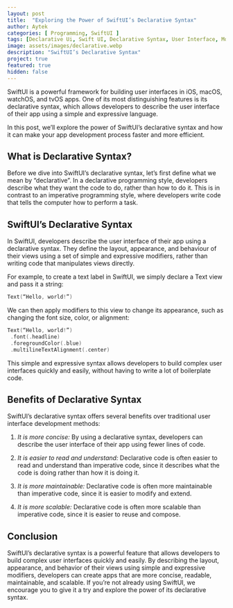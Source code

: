 ```yaml
---
layout: post
title:  "Exploring the Power of SwiftUI’s Declarative Syntax"
author: Aytek
categories: [ Programming, SwiftUI ]
tags: [Declarative Ui, Swift UI, Declarative Syntax, User Interface, Modifiers]
image: assets/images/declarative.webp
description: "SwiftUI’s Declarative Syntax"
project: true
featured: true
hidden: false
---
```


SwiftUI is a powerful framework for building user interfaces in iOS, macOS, watchOS, and tvOS apps. One of its most distinguishing features is its declarative syntax, which allows developers to describe the user interface of their app using a simple and expressive language.

In this post, we’ll explore the power of SwiftUI’s declarative syntax and how it can make your app development process faster and more efficient.

## What is Declarative Syntax?  

Before we dive into SwiftUI’s declarative syntax, let’s first define what we mean by “declarative”. In a declarative programming style, developers describe what they want the code to do, rather than how to do it. This is in contrast to an imperative programming style, where developers write code that tells the computer how to perform a task.

## SwiftUI’s Declarative Syntax

In SwiftUI, developers describe the user interface of their app using a declarative syntax. They define the layout, appearance, and behaviour of their views using a set of simple and expressive modifiers, rather than writing code that manipulates views directly.

For example, to create a text label in SwiftUI, we simply declare a Text view and pass it a string:

```swift
Text(“Hello, world!”)
```

We can then apply modifiers to this view to change its appearance, such as changing the font size, color, or alignment:

```swift
Text(“Hello, world!”)
 .font(.headline)
 .foregroundColor(.blue)
 .multilineTextAlignment(.center)
```

This simple and expressive syntax allows developers to build complex user interfaces quickly and easily, without having to write a lot of boilerplate code.

## Benefits of Declarative Syntax

SwiftUI’s declarative syntax offers several benefits over traditional user interface development methods:

1. *It is more concise:* By using a declarative syntax, developers can describe the user interface of their app using fewer lines of code.

2. *It is easier to read and understand:* Declarative code is often easier to read and understand than imperative code, since it describes what the code is doing rather than how it is doing it.

3. *It is more maintainable:* Declarative code is often more maintainable than imperative code, since it is easier to modify and extend.

4. *It is more scalable:* Declarative code is often more scalable than imperative code, since it is easier to reuse and compose.

## Conclusion

SwiftUI’s declarative syntax is a powerful feature that allows developers to build complex user interfaces quickly and easily. By describing the layout, appearance, and behavior of their views using simple and expressive modifiers, developers can create apps that are more concise, readable, maintainable, and scalable. If you’re not already using SwiftUI, we encourage you to give it a try and explore the power of its declarative syntax.
